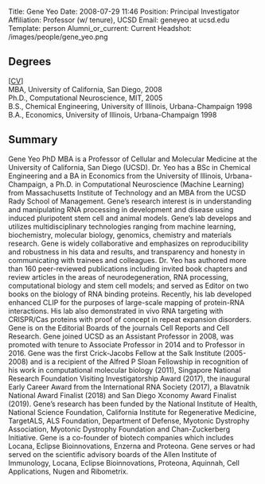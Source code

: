 Title: Gene Yeo
Date: 2008-07-29 11:46
Position: Principal Investigator
Affiliation: Professor (w/ tenure), UCSD
Email: geneyeo at ucsd.edu
Template: person
Alumni_or_current: Current
Headshot: /images/people/gene_yeo.png

<!-- Status: draft -->

## Degrees
[[CV](/papers/2019/YeoCV_ucsd_May2019_withBlurb.pdf)] <br>
MBA, University of California, San Diego, 2008<br>
Ph.D., Computational Neuroscience, MIT, 2005<br>
B.S., Chemical Engineering, University of Illinois, Urbana-Champaign 1998<br>
B.A., Economics, University of Illinois, Urbana-Champaign 1998<br>

## Summary

Gene Yeo PhD MBA is a Professor of Cellular and Molecular Medicine at the University of California, San Diego (UCSD). Dr. Yeo has a BSc in Chemical Engineering and a BA in Economics from the University of Illinois, Urbana-Champaign, a Ph.D. in Computational Neuroscience (Machine Learning) from Massachusetts Institute of Technology and an MBA from the UCSD Rady School of Management. Gene’s research interest is in understanding and manipulating RNA processing in development and disease using induced pluripotent stem cell and animal models. Gene’s lab develops and utilizes multidisciplinary technologies ranging from machine learning, biochemistry, molecular biology, genomics, chemistry and materials research. Gene is widely collaborative and emphasizes on reproducibility and robustness in his data and results, and transparency and honesty in communicating with trainees and colleagues. Dr. Yeo has authored more than 160 peer-reviewed publications including invited book chapters and review articles in the areas of neurodegeneration, RNA processing, computational biology and stem cell models; and served as Editor on two books on the biology of RNA binding proteins. Recently, his lab developed enhanced CLIP for the purposes of large-scale mapping of protein-RNA interactions. His lab also demonstrated in vivo RNA targeting with CRISPR/Cas proteins with proof of concept in repeat expansion disorders. Gene is on the Editorial Boards of the journals Cell Reports and Cell Research. Gene joined UCSD as an Assistant Professor in 2008, was promoted with tenure to Associate Professor in 2014 and to Professor in 2016. Gene was the first Crick-Jacobs Fellow at the Salk Institute (2005-2008) and is a recipient of the Alfred P Sloan Fellowship in recognition of his work in computational molecular biology (2011), Singapore National Research Foundation Visiting Investigatorship Award (2017), the inaugural Early Career Award from the International RNA Society (2017), a Blavatnik National Award Finalist (2018) and San Diego Xconomy Award Finalist (2019). Gene’s research has been funded by the National Institute of Health, National Science Foundation, California Institute for Regenerative Medicine, TargetALS, ALS Foundation, Department of Defense, Myotonic Dystrophy Association, Myotonic Dystrophy Foundation and Chan-Zuckerberg Initiative. Gene is a co-founder of biotech companies which includes Locana, Eclipse Bioinnovations, Enzerna and Proteona. Gene serves or had served on the scientific advisory boards of the Allen Institute of Immunology, Locana, Eclipse Bioinnovations, Proteona, Aquinnah, Cell Applications, Nugen and Ribometrix.